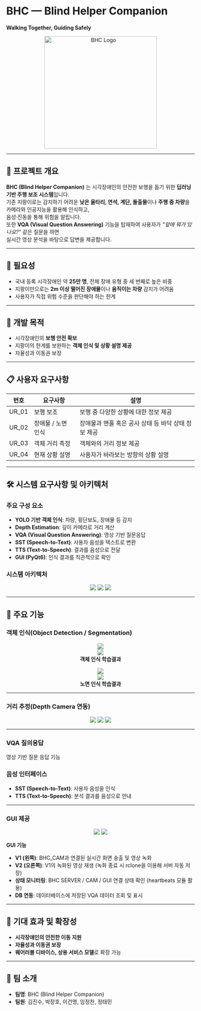# BHC — Blind Helper Companion  
**Walking Together, Guiding Safely**  

<p align="center">
  <img src="./asset/bhc.png" alt="BHC Logo" width="300"/>
</p>  

---

## 📌 프로젝트 개요  
**BHC (Blind Helper Companion)** 는 시각장애인의 안전한 보행을 돕기 위한 **딥러닝 기반 주행 보조 시스템**입니다.  
기존 지팡이로는 감지하기 어려운 **낮은 울타리, 연석, 계단, 돌출물**이나 **주행 중 차량**을 카메라와 인공지능을 활용해 인식하고,</br>음성·진동을 통해 위험을 알립니다.  
또한 **VQA (Visual Question Answering)** 기능을 탑재하여 사용자가 *"앞에 뭐가 있나요?"* 같은 질문을 하면 </br> 실시간 영상 분석을 바탕으로 답변을 제공합니다.  

---

## 🚨 필요성  
- 국내 등록 시각장애인 약 **25만 명**, 전체 장애 유형 중 세 번째로 높은 비중  
- 지팡이만으로는 **2m 이상 떨어진 장애물**이나 **움직이는 차량** 감지가 어려움  
- 사용자가 직접 위험 수준을 판단해야 하는 한계  

---

## 🎯 개발 목적  
- 시각장애인의 **보행 안전 확보**  
- 지팡이의 한계를 보완하는 **객체 인식 및 상황 설명 제공**  
- 자율성과 이동권 보장  

---

## 📋 사용자 요구사항  

| 번호 | 요구사항 | 설명 |
|------|----------|------|
| UR_01 | 보행 보조 | 보행 중 다양한 상황에 대한 정보 제공 |
| UR_02 | 장애물 / 노면 인식 | 장애물과 맨홀 혹은 공사 상태 등 바닥 상태 정보 제공 |
| UR_03 | 객체 거리 측정 | 객체와의 거리 정보 제공 |
| UR_04 | 현재 상황 설명 | 사용자가 바라보는 방향의 상황 설명 |

---

## 🛠 시스템 요구사항 및 아키텍처  

### 주요 구성 요소  
- **YOLO 기반 객체 인식**: 차량, 횡단보도, 장애물 등 감지  
- **Depth Estimation**: 깊이 카메라로 거리 계산  
- **VQA (Visual Question Answering)**: 영상 기반 질문응답  
- **SST (Speech-to-Text)**: 사용자 음성을 텍스트로 변환  
- **TTS (Text-to-Speech)**: 결과를 음성으로 전달  
- **GUI (PyQt6)**: 인식 결과를 직관적으로 확인  

### 시스템 아키텍처  

<p align="center">
  <img src="./asset/SA.png"/>
  <img src="./asset/SA1.png"/>
  <img src="./asset/SA2.png"/>
</p>

---

## 🚀 주요 기능  

### 객체 인식(Object Detection / Segmentation)  
<p align="center">
  <img src="./asset/Obstacle.gif"/>
  <br/>
  <img src="./asset/ob_results.png"/>
  <br/>
 <b>객체 인식 학습결과</b> </br>
</p>  

<p align="center">
  <img src="./asset/Surface.gif"/>
  <br/>
  <img src="./asset/sf_results.png"/>
  <br/>
 <b>노면 인식 학습결과 </b> </br>
</p>  

---

### 거리 추정(Depth Camera 연동)  
<p align="center">
  <img src="./asset/29.png"/>
  <img src="./asset/30.png"/>
  <img src="./asset/31.png"/>
</p>  

---

### VQA 질의응답  
영상 기반 질문 응답 기능  

### 음성 인터페이스  
- **SST (Speech-to-Text)**: 사용자 음성을 인식  
- **TTS (Text-to-Speech)**: 분석 결과를 음성으로 안내  

---

### GUI 제공  
<p align="center">
  <img src="./asset/gui1.png"/>
  <img src="./asset/gui2.png"/>
</p>  

**GUI 기능**  
- **V1 (왼쪽)**: BHC_CAM과 연결된 실시간 화면 송출 및 영상 녹화  
- **V2 (오른쪽)**: V1의 녹화된 영상 재생 (녹화 종료 시 rclone을 이용해 서버 자동 저장)  
- **상태 모니터링**: BHC SERVER / CAM / GUI 연결 상태 확인 (heartbeats 모듈 활용)  
- **DB 연동**: 데이터베이스에 저장된 VQA 데이터 조회 및 표시  

---

## 🌱 기대 효과 및 확장성  
- **시각장애인의 안전한 이동 지원**  
- **자율성과 이동권 보장**  
- **웨어러블 디바이스, 상용 서비스 모델**로 확장 가능  

---

## 👥 팀 소개  
- **팀명**: BHC (Blind Helper Companion)  
- **팀원**: 김진수, 박장호, 이건명, 임정찬, 정태민  
